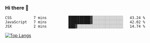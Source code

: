 ### Hi there 👋
<!--START_SECTION:waka-->
```text
CSS          7 mins          ██████████▓░░░░░░░░░░░░░░   43.24 % 
JavaScript   7 mins          ██████████▓░░░░░░░░░░░░░░   42.02 % 
JSX          2 mins          ███▓░░░░░░░░░░░░░░░░░░░░░   14.74 % 
```
<!--END_SECTION:waka-->
<!--
**jakepino/jakepino** is a ✨ _special_ ✨ repository because its `README.md` (this file) appears on your GitHub profile.

Here are some ideas to get you started:

- 🔭 I’m currently working on ...
- 🌱 I’m currently learning ...
- 👯 I’m looking to collaborate on ...
- 🤔 I’m looking for help with ...
- 💬 Ask me about ...
- 📫 How to reach me: ...
- 😄 Pronouns: ...
- ⚡ Fun fact: ...
-->
[![Top Langs](https://github-readme-stats.vercel.app/api/top-langs/?username=jakepino&layout=compact)](https://github.com/jakepino)
